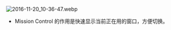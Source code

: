 
![2016-11-20_10-36-47.webp](https://openfilecdn.upupmo.com/upupmo-article/mac/basic/mac-basic-5-mission-control.png)

- Mission Control 的作用是快速显示当前正在用的窗口，方便切换。

